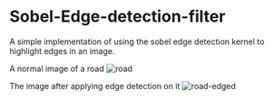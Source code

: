 # Sobel-Edge-detection-filter
A simple implementation of using the sobel edge detection kernel to highlight edges in an image.

A normal image of a road
![road](https://user-images.githubusercontent.com/65092551/156893423-3b9edc02-6e8c-407b-898e-f392dff35913.jpg)

The image after applying edge detection on it
![road-edged](https://user-images.githubusercontent.com/65092551/156893467-8424c97c-f948-4626-8ed5-3b7a8c5ee67f.jpg)
